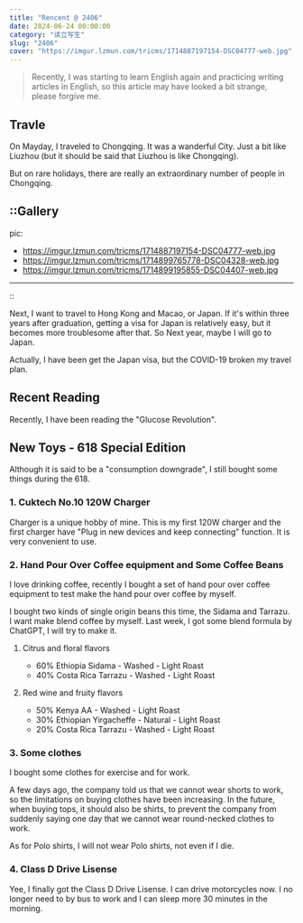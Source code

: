 ```yaml
---
title: "Rencent @ 2406"
date: 2024-06-24 00:00:00
category: "读立写生"
slug: "2406"
cover: "https://imgur.lzmun.com/tricms/1714887197154-DSC04777-web.jpg"
---
```


> Recently, I was starting to learn English again and practicing writing articles in English, so this article may have looked a bit strange, please forgive me.

## Travle

On Mayday, I traveled to Chongqing. It was a wanderful City. Just a bit like Liuzhou (but it should be said that Liuzhou is like Chongqing).

But on rare holidays, there are really an extraordinary number of people in Chongqing. 

::Gallery
---
pic:
  - https://imgur.lzmun.com/tricms/1714887197154-DSC04777-web.jpg
  - https://imgur.lzmun.com/tricms/1714899765778-DSC04328-web.jpg
  - https://imgur.lzmun.com/tricms/1714899195855-DSC04407-web.jpg
---
::

Next, I want to travel to Hong Kong and Macao, or Japan. If it's within three years after graduation, getting a visa for Japan is relatively easy, but it becomes more troublesome after that. So Next year, maybe I will go to Japan.

Actually, I have been get the Japan visa, but the COVID-19 broken my travel plan.

## Recent Reading

Recently, I have been reading the "Glucose Revolution". 

## New Toys - 618 Special Edition

Although it is said to be a "consumption downgrade", I still bought some things during the 618.

### 1. Cuktech No.10 120W Charger

Charger is a unique hobby of mine. This is my first 120W charger and the first charger have "Plug in new devices and keep connecting" function. It is very convenient to use. 

### 2. Hand Pour Over Coffee equipment and Some Coffee Beans

I love drinking coffee, recently I bought a set of hand pour over coffee equipment to test make the hand pour over coffee by myself.

I bought two kinds of single origin beans this time, the Sidama and Tarrazu. I want make blend coffee by myself. Last week, I got some blend formula by ChatGPT, I will try to make it.

1. Citrus and floral flavors

   - 60% Ethiopia Sidama - Washed - Light Roast
   - 40% Costa Rica Tarrazu - Washed - Light Roast

2. Red wine and fruity flavors

   - 50% Kenya AA - Washed - Light Roast
   - 30% Ethiopian Yirgacheffe - Natural - Light Roast
   - 20% Costa Rica Tarrazu - Washed - Light Roast

### 3. Some clothes

I bought some clothes for exercise and for work.

A few days ago, the company told us that we cannot wear shorts to work, so the limitations on buying clothes have been increasing. In the future, when buying tops, it should also be shirts, to prevent the company from suddenly saying one day that we cannot wear round-necked clothes to work.

As for Polo shirts, I will not wear Polo shirts, not even if I die.


 ### 4. Class D Drive Lisense

 Yee, I finally got the Class D Drive Lisense. I can drive motorcycles now. I no longer need to by bus to work and I can sleep more 30 minutes in the morning.
